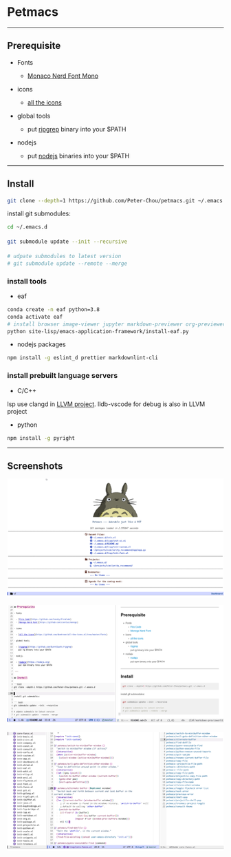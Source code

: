 # Petmacs

---

## Prerequisite

- Fonts

  - [Monaco Nerd Font Mono](https://github.com/Karmenzind/monaco-nerd-fonts)

- icons

  - [all the icons](https://github.com/domtronn/all-the-icons.el/tree/master/fonts)

- global tools

  - put [ripgrep](https://github.com/BurntSushi/ripgrep) binary into your $PATH

- nodejs

  - put [nodejs](https://nodejs.org) binaries into your $PATH

---

## Install

```bash
git clone --depth=1 https://github.com/Peter-Chou/petmacs.git ~/.emacs.d
```

install git submodules:

``` bash
cd ~/.emacs.d

git submodule update --init --recursive

# udpate submodules to latest version
# git submodule update --remote --merge
```

### install tools

- eaf

``` bash
conda create -n eaf python=3.8
conda activate eaf
# install browser image-viewer jupyter markdown-previewer org-previewer pdf-viewer
python site-lisp/emacs-application-framework/install-eaf.py
```

- nodejs packages

```sh
npm install -g eslint_d prettier markdownlint-cli
```

### install prebuilt language servers

- C/C++

lsp use clangd in [LLVM project](https://github.com/llvm/llvm-project).
lldb-vscode for debug is also in LLVM project

- python

``` sh
npm install -g pyright
```

---

## Screenshots

![dashboard](./resources/pics/dashboard.png)

![markdown](./resources/pics/markdown.png)

![elisp](./resources/pics/elisp.png)
